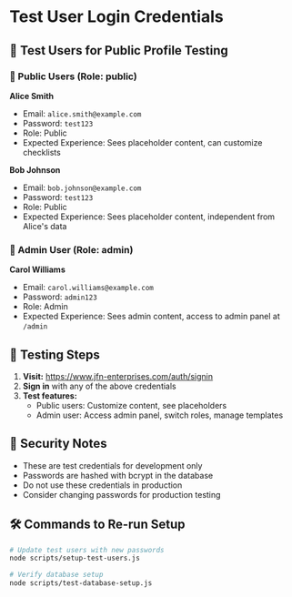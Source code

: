 # Test User Login Credentials

## 📧 Test Users for Public Profile Testing

### 👤 Public Users (Role: public)

**Alice Smith**

- Email: `alice.smith@example.com`
- Password: `test123`
- Role: Public
- Expected Experience: Sees placeholder content, can customize checklists

**Bob Johnson**

- Email: `bob.johnson@example.com`
- Password: `test123`
- Role: Public
- Expected Experience: Sees placeholder content, independent from Alice's data

### 👑 Admin User (Role: admin)

**Carol Williams**

- Email: `carol.williams@example.com`
- Password: `admin123`
- Role: Admin
- Expected Experience: Sees admin content, access to admin panel at `/admin`

## 🧪 Testing Steps

1. **Visit:** https://www.jfn-enterprises.com/auth/signin
2. **Sign in** with any of the above credentials
3. **Test features:**
   - Public users: Customize content, see placeholders
   - Admin user: Access admin panel, switch roles, manage templates

## 🔐 Security Notes

- These are test credentials for development only
- Passwords are hashed with bcrypt in the database
- Do not use these credentials in production
- Consider changing passwords for production testing

## 🛠️ Commands to Re-run Setup

```bash
# Update test users with new passwords
node scripts/setup-test-users.js

# Verify database setup
node scripts/test-database-setup.js
```
